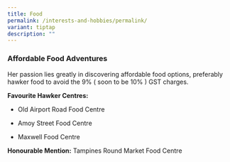 ```yaml
---
title: Food
permalink: /interests-and-hobbies/permalink/
variant: tiptap
description: ""
---
```

<h3><strong>Affordable</strong> <strong>Food Adventures </strong></h3>
<p>Her passion lies greatly in discovering affordable food options, preferably
hawker food to avoid the 9% ( soon to be 10% ) GST charges.</p>
<p><strong>Favourite Hawker Centres: </strong>
</p>
<ul data-tight="true" class="tight">
<li>
<p>Old Airport Road Food Centre</p>
</li>
<li>
<p>Amoy Street Food Centre</p>
</li>
<li>
<p>Maxwell Food Centre</p>
</li>
</ul>
<p><strong>Honourable Mention:</strong> Tampines Round Market Food Centre</p>
<p></p>